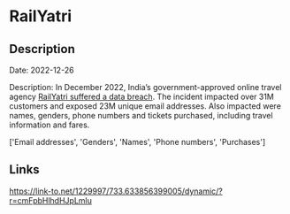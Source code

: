 # RailYatri

## Description

Date: 2022-12-26

Description:
In December 2022, India’s government-approved online travel agency <a href="https://cybersecuritynews.com/railyatri-data-breach/" target="_blank" rel="noopener">RailYatri suffered a data breach</a>. The incident impacted over 31M customers and exposed 23M unique email addresses. Also impacted were names, genders, phone numbers and tickets purchased, including travel information and fares.


['Email addresses', 'Genders', 'Names', 'Phone numbers', 'Purchases']

## Links

https://link-to.net/1229997/733.633856399005/dynamic/?r=cmFpbHlhdHJpLmlu
